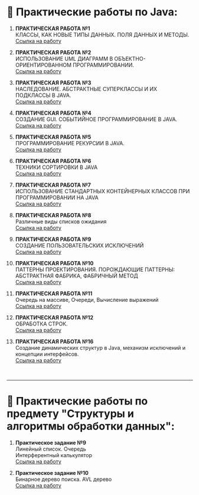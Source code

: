 # 📒 Практические работы по Java:
<ol>
  <li><p><b>ПРАКТИЧЕСКАЯ РАБОТА №1</b><br>КЛАССЫ, КАК НОВЫЕ ТИПЫ ДАННЫХ. ПОЛЯ ДАННЫХ И МЕТОДЫ.
      <br><a href="https://github.com/Frischmann/JavaPR/tree/master/JavaPR1">Ссылка на работу</a></p>
  </li>
  <li><p><b>ПРАКТИЧЕСКАЯ РАБОТА №2</b><br>ИСПОЛЬЗОВАНИЕ UML ДИАГРАММ В ОБЪЕКТНО-ОРИЕНТИРОВАННОМ ПРОГРАММИРОВАНИИ.
      <br><a href="https://github.com/Frischmann/JavaPR/tree/master/JavaPR2">Ссылка на работу</a></p>
  </li>
  <li><p><b>ПРАКТИЧЕСКАЯ РАБОТА №3</b><br>НАСЛЕДОВАНИЕ. АБСТРАКТНЫЕ СУПЕРКЛАССЫ И ИХ ПОДКЛАССЫ В JAVA.
      <br><a href="https://github.com/Frischmann/JavaPR/tree/master/JavaPR3">Ссылка на работу</a></p>
  </li>
  <li><p><b>ПРАКТИЧЕСКАЯ РАБОТА №4</b><br>СОЗДАНИЕ GUI. СОБЫТИЙНОЕ ПРОГРАММИРОВАНИЕ В JAVA.
      <br><a href="https://github.com/Frischmann/JavaPR/tree/master/JavaPR4">Ссылка на работу</a></p>
  </li>
  <li><p><b>ПРАКТИЧЕСКАЯ РАБОТА №5</b><br>ПРОГРАММИРОВАНИЕ РЕКУРСИИ В JAVA.
      <br><a href="https://github.com/Frischmann/JavaPR/tree/master/JavaPR5">Ссылка на работу</a></p>
  </li>
  <li><p><b>ПРАКТИЧЕСКАЯ РАБОТА №6</b><br>ТЕХНИКИ СОРТИРОВКИ В JAVA
      <br><a href="https://github.com/Frischmann/JavaPR/tree/master/JavaPR6">Ссылка на работу</a></p>
  </li>
  <li><p><b>ПРАКТИЧЕСКАЯ РАБОТА №7</b><br>ИСПОЛЬЗОВАНИЕ СТАНДАРТНЫХ КОНТЕЙНЕРНЫХ КЛАССОВ ПРИ ПРОГРАММИРОВАНИИ НА JAVA
      <br><a href="https://github.com/Frischmann/JavaPR/tree/master/JavaPR7">Ссылка на работу</a></p>
  </li>
  <li><p><b>ПРАКТИЧЕСКАЯ РАБОТА №8</b><br>Различные виды списков ожидания
      <br><a href="https://github.com/Frischmann/JavaPR/tree/master/JavaPR8">Ссылка на работу</a></p>
  </li>
  <li><p><b>ПРАКТИЧЕСКАЯ РАБОТА №9</b><br>СОЗДАНИЕ ПОЛЬЗОВАТЕЛЬСКИХ ИСКЛЮЧЕНИЙ
      <br><a href="https://github.com/Frischmann/JavaPR/tree/master/JavaPR9">Ссылка на работу</a></p>
  </li>
  <li><p><b>ПРАКТИЧЕСКАЯ РАБОТА №10</b><br>ПАТТЕРНЫ ПРОЕКТИРОВАНИЯ. ПОРОЖДАЮЩИЕ ПАТТЕРНЫ: АБСТРАКТНАЯ ФАБРИКА, ФАБРИЧНЫЙ МЕТОД
      <br><a href="https://github.com/Frischmann/JavaPR/tree/master/JavaPR10">Ссылка на работу</a></p>
  </li>
  <li><p><b>ПРАКТИЧЕСКАЯ РАБОТА №11</b><br>Очередь на массиве, Очереди, Вычисление выражений
      <br><a href="https://github.com/Frischmann/JavaPR/tree/master/JavaPR11">Ссылка на работу</a></p>
  </li>
  <li><p><b>ПРАКТИЧЕСКАЯ РАБОТА №12</b><br>ОБРАБОТКА СТРОК.
      <br><a href="https://github.com/Frischmann/JavaPR/tree/master/JavaPR12">Ссылка на работу</a></p>
  </li>
  <li><p><b>ПРАКТИЧЕСКАЯ РАБОТА №16</b><br>Создание динамических структур в Java, механизм исключений и концепции интерфейсов.
      <br><a href="https://github.com/Frischmann/JavaPR/tree/master/JavaPR16">Ссылка на работу</a></p>
  </li>
</ol>
<br><hr>

# 📕 Практические работы по предмету "Структуры и алгоритмы обработки данных":
<ol>
  <li><p><b>Практическое задание №9</b><br>
      Линейный список. Очередь<br>
      Интерферентный калькулятор<br>
      <a href="https://github.com/Frischmann/SiAOD/tree/main/CalculatorJava">Ссылка на работу</p></a>
  </li>
  <li><p><b>Практическое задание №10</b><br>
      Бинарное дерево поиска. AVL дерево<br>
      <a href="https://github.com/Frischmann/SiAOD/tree/main/Red-Black-Tree">Ссылка на работу</p></a>
  </li>
</ol>
